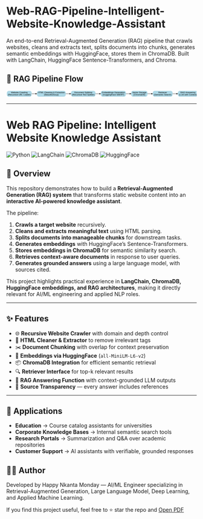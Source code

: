 # Web-RAG-Pipeline-Intelligent-Website-Knowledge-Assistant
An end-to-end Retrieval-Augmented Generation (RAG) pipeline that crawls websites, cleans and extracts text, splits documents into chunks, generates semantic embeddings with HuggingFace, stores them in ChromaDB.  Built with LangChain, HuggingFace Sentence-Transformers, and Chroma.


## 🔄 RAG Pipeline Flow

![RAG Pipeline Flowchart](rag_pipeline_flowchart.svg)


---

# Web RAG Pipeline: Intelligent Website Knowledge Assistant

![Python](https://img.shields.io/badge/Python-3.10+-blue.svg)
![LangChain](https://img.shields.io/badge/LangChain-Framework-orange.svg)
![ChromaDB](https://img.shields.io/badge/Chroma-VectorDB-green.svg)
![HuggingFace](https://img.shields.io/badge/Embeddings-HuggingFace-yellow.svg)

## 📖 Overview

This repository demonstrates how to build a **Retrieval-Augmented Generation (RAG) system** that transforms static website content into an **interactive AI-powered knowledge assistant**.

The pipeline:

1. **Crawls a target website** recursively.
2. **Cleans and extracts meaningful text** using HTML parsing.
3. **Splits documents into manageable chunks** for downstream tasks.
4. **Generates embeddings** with HuggingFace’s Sentence-Transformers.
5. **Stores embeddings in ChromaDB** for semantic similarity search.
6. **Retrieves context-aware documents** in response to user queries.
7. **Generates grounded answers** using a large language model, with sources cited.

This project highlights practical experience in **LangChain, ChromaDB, HuggingFace embeddings, and RAG architectures**, making it directly relevant for AI/ML engineering and applied NLP roles.

---

## ✨ Features

* 🌐 **Recursive Website Crawler** with domain and depth control
* 🧹 **HTML Cleaner & Extractor** to remove irrelevant tags
* ✂️ **Document Chunking** with overlap for context preservation
* 🧠 **Embeddings via HuggingFace** (`all-MiniLM-L6-v2`)
* 📦 **ChromaDB Integration** for efficient semantic retrieval
* 🔍 **Retriever Interface** for top-k relevant results
* 🤖 **RAG Answering Function** with context-grounded LLM outputs
* 📑 **Source Transparency** — every answer includes references

---


## 🎯 Applications

* **Education** → Course catalog assistants for universities
* **Corporate Knowledge Bases** → Internal semantic search tools
* **Research Portals** → Summarization and Q\&A over academic repositories
* **Customer Support** → AI assistants with verifiable, grounded responses



## 🧑‍💻 Author

Developed by Happy Nkanta Monday — AI/ML Engineer specializing in Retrieval-Augmented Generation, Large Language Model, Deep Learning, and Applied Machine Learning.

If you find this project useful, feel free to ⭐ star the repo and [Open PDF](https://github.com/<username>/<repo>/blob/main/docs/Technical_Report_with_code.pdf)

```






